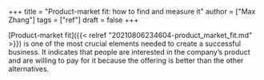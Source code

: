 +++
title = "Product-market fit: how to find and measure it"
author = ["Max Zhang"]
tags = ["ref"]
draft = false
+++

[Product-market fit]({{< relref "20210806234604-product_market_fit.md" >}}) is one of the most crucial elements needed to create a successful business. It indicates that people are interested in the company’s product and are willing to pay for it because the offering is better than the other alternatives.
